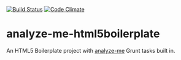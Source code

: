 [![Build Status](https://travis-ci.org/richjava/analyze-me-html5boilerplate.svg?branch=master)](https://travis-ci.org/richjava/analyze-me-html5boilerplate)  [![Code Climate](https://codeclimate.com/github/richjava/analyze-me-html5boilerplate/badges/gpa.svg)](https://codeclimate.com/github/richjava/analyze-me-html5boilerplate)
# analyze-me-html5boilerplate
An HTML5 Boilerplate project with [analyze-me](https://github.com/richjava/analyze-me "analyze-me Github repository") Grunt tasks built in.
